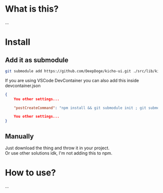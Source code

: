 # What is this?
...

# Install
## Add it as submodule
```bash
git submodule add https://github.com/DeepDoge/kicho-ui.git ./src/lib/kicho-ui
```
If you are using VSCode DevContainer you can also add this inside
devcontainer.json
```json
{
    You other settings...

    "postCreateCommand": "npm install && git submodule init ; git submodule update ; git submodule foreach --recursive git checkout master",

    You other settings...
}
```
## Manually
Just download the thing and throw it in your project.<br/>
Or use other solutions idk, I'm not adding this to npm.


# How to use?
...
